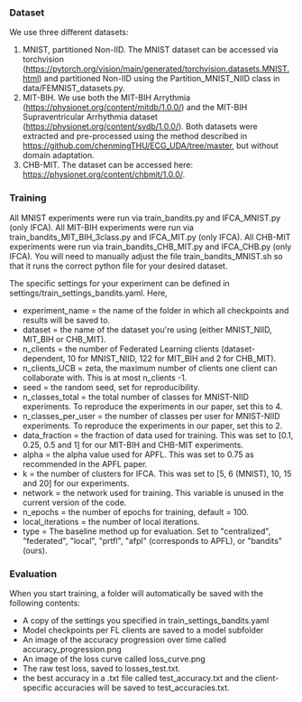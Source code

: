 ### Dataset 
We use three different datasets: 
1. MNIST, partitioned Non-IID. The MNIST dataset can be accessed via torchvision (https://pytorch.org/vision/main/generated/torchvision.datasets.MNIST.html)
   and partitioned Non-IID using the Partition_MNIST_NIID class in data/FEMNIST_datasets.py.
2. MIT-BIH. We use both the MIT-BIH Arrythmia (https://physionet.org/content/mitdb/1.0.0/) and the MIT-BIH Supraventricular Arrhythmia dataset (https://physionet.org/content/svdb/1.0.0/).
   Both datasets were extracted and pre-processed using the method described in https://github.com/chenmingTHU/ECG_UDA/tree/master, but without domain adaptation.
3. CHB-MIT. The dataset can be accessed here: https://physionet.org/content/chbmit/1.0.0/.

### Training 
All MNIST experiments were run via train_bandits.py and IFCA_MNIST.py (only IFCA). 
All MIT-BIH experiments were run via train_bandits_MIT_BIH_3class.py and IFCA_MIT.py (only IFCA). 
All CHB-MIT experiments were run via train_bandits_CHB_MIT.py and IFCA_CHB.py (only IFCA).
You will need to manually adjust the file train_bandits_MNIST.sh so that it runs the correct python file for your desired dataset. 

The specific settings for your experiment can be defined in settings/train_settings_bandits.yaml. 
Here, 
* experiment_name = the name of the folder in which all checkpoints and results will be saved to. 
* dataset         = the name of the dataset you're using (either MNIST_NIID, MIT_BIH or CHB_MIT). 
* n_clients       = the number of Federated Learning clients (dataset-dependent, 10 for MNIST_NIID, 122 for MIT_BIH and 2 for CHB_MIT). 
* n_clients_UCB   = zeta, the maximum number of clients one client can collaborate with. This is at most n_clients -1. 
* seed            = the random seed, set for reproducibility. 
* n_classes_total = the total number of classes for MNIST-NIID experiments. To reproduce the experiments in our paper, set this to 4. 
* n_classes_per_user = the number of classes per user for MNIST-NIID experiments. To reproduce the experiments in our paper, set this to 2. 
* data_fraction   = the fraction of data used for training. This was set to [0.1, 0.25, 0.5 and 1] for our MIT-BIH and CHB-MIT experiments. 
* alpha           = the alpha value used for APFL. This was set to 0.75 as recommended in the APFL paper. 
* k               = the number of clusters for IFCA. This was set to [5, 6 (MNIST), 10, 15 and 20] for our experiments. 
* network         = the network used for training. This variable is unused in the current version of the code. 
* n_epochs        = the number of epochs for training, default = 100. 
* local_iterations = the number of local iterations. 
* type            = The baseline method up for evaluation. Set to "centralized", "federated", "local", "prtfl", "afpl" (corresponds to APFL), or "bandits" (ours).


### Evaluation 
When you start training, a folder will automatically be saved with the following contents: 
* A copy of the settings you specified in train_settings_bandits.yaml 
* Model checkpoints per FL clients are saved to a model subfolder
* An image of the accuracy progression over time called accuracy_progression.png
* An image of the loss curve called loss_curve.png
* The raw test loss, saved to losses_test.txt. 
* the best accuracy in a .txt file called test_accuracy.txt and the client-specific accuracies will be saved to test_accuracies.txt.  
